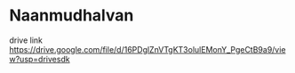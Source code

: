 # Naanmudhalvan
drive link
https://drive.google.com/file/d/16PDglZnVTgKT3olulEMonY_PgeCtB9a9/view?usp=drivesdk
